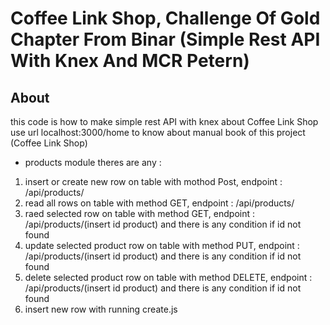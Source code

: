 # Coffee Link Shop, Challenge Of Gold Chapter From Binar (Simple Rest API With Knex And MCR Petern)

## About
this code is how to make simple rest API with knex about Coffee Link Shop
use url localhost:3000/home to know about manual book of this project (Coffee Link Shop)
* products module
theres are any :
1. insert or create new row on table with mothod Post, endpoint : /api/products/
2. read all rows on table with method GET, endpoint : /api/products/
3. raed selected row on table with method GET, endpoint : /api/products/(insert id product) and there is any condition if id not found
4. update selected product row on table with method PUT, endpoint : /api/products/(insert id product) and there is any condition if id not found
5. delete selected product row on table with method DELETE, endpoint : /api/products/(insert id product) and there is any condition if id not found
6. insert new row with running create.js
